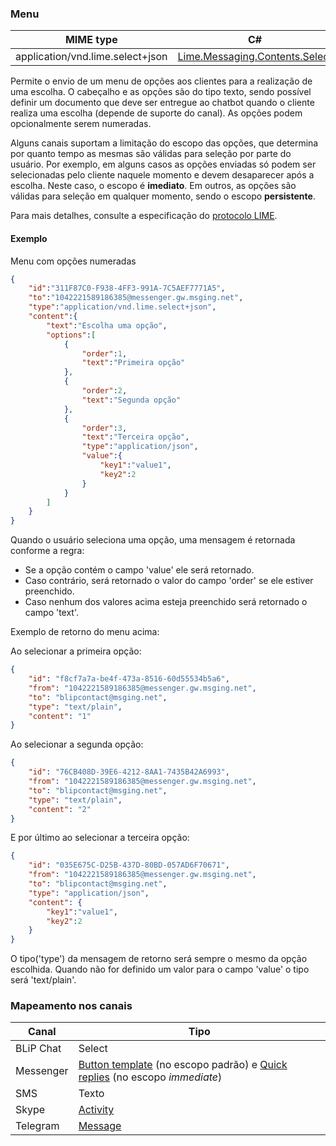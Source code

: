 ### Menu
| MIME type                                 | C#                                        |
|-------------------------------------------|-------------------------------------------|
| application/vnd.lime.select+json | [Lime.Messaging.Contents.Select](https://github.com/takenet/lime-csharp/blob/master/src/Lime.Messaging/Contents/Select.cs) |

Permite o envio de um menu de opções aos clientes para a realização de uma escolha. O cabeçalho e as opções são do tipo texto, sendo possível definir um documento que deve ser entregue ao chatbot quando o cliente realiza uma escolha (depende de suporte do canal). As opções podem opcionalmente serem numeradas.

Alguns canais suportam a limitação do escopo das opções, que determina por quanto tempo as mesmas são válidas para seleção por parte do usuário. Por exemplo, em alguns casos as opções enviadas só podem ser selecionadas pelo cliente naquele momento e devem desaparecer após a escolha. Neste caso, o escopo é **imediato**. Em outros, as opções são válidas para seleção em qualquer momento, sendo o escopo **persistente**.

Para mais detalhes, consulte a especificação do [protocolo LIME](http://limeprotocol.org/content-types.html#select).

#### Exemplo
Menu com opções numeradas
```json
{
    "id":"311F87C0-F938-4FF3-991A-7C5AEF7771A5",
    "to":"1042221589186385@messenger.gw.msging.net",
    "type":"application/vnd.lime.select+json",
    "content":{
        "text":"Escolha uma opção",
        "options":[
            {
                "order":1,
                "text":"Primeira opção"
            },
            {
                "order":2,
                "text":"Segunda opção"
            },
            {
                "order":3,
                "text":"Terceira opção",
                "type":"application/json",
                "value":{
                    "key1":"value1",
                    "key2":2
                }
            }
        ]
    }
}
```
Quando o usuário seleciona uma opção, uma mensagem é retornada conforme a regra:

- Se a opção contém o campo 'value' ele será retornado.
- Caso contrário, será retornado o valor do campo 'order' se ele estiver preenchido.
- Caso nenhum dos valores acima esteja preenchido será retornado o campo 'text'.

Exemplo de retorno do menu acima:

Ao selecionar a primeira opção:
```json
{
    "id": "f8cf7a7a-be4f-473a-8516-60d55534b5a6",
    "from": "1042221589186385@messenger.gw.msging.net",
    "to": "blipcontact@msging.net",
    "type": "text/plain",
    "content": "1"
}
```
Ao selecionar a segunda opção:
```json
{
    "id": "76CB408D-39E6-4212-8AA1-7435B42A6993",
    "from": "1042221589186385@messenger.gw.msging.net",
    "to": "blipcontact@msging.net",
    "type": "text/plain",
    "content": "2"
}
```
E por último ao selecionar a terceira opção:
```json
{
    "id": "035E675C-D25B-437D-80BD-057AD6F70671",
    "from": "1042221589186385@messenger.gw.msging.net",
    "to": "blipcontact@msging.net",
    "type": "application/json",
    "content": {
        "key1":"value1",
        "key2":2
    }
}
```

O tipo('type') da mensagem de retorno será sempre o mesmo da opção escolhida. Quando não for definido um valor para o campo 'value' o tipo será 'text/plain'.

### Mapeamento nos canais

| Canal              | Tipo                    | 
|--------------------|-------------------------|
| BLiP Chat           | Select                 |
| Messenger          | [Button template](https://developers.facebook.com/docs/messenger-platform/send-api-reference/button-template) (no escopo padrão) e [Quick replies](https://developers.facebook.com/docs/messenger-platform/send-api-reference/quick-replies) (no escopo *immediate*)|
| SMS                | Texto                   |
| Skype              | [Activity](https://docs.botframework.com/en-us/skype/chat/#sending-messages-1)|
| Telegram           | [Message](https://core.telegram.org/bots/api#message)|
